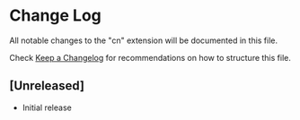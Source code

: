 # Change Log

All notable changes to the "cn" extension will be documented in this file.

Check [Keep a Changelog](http://keepachangelog.com/) for recommendations on how to structure this file.

## [Unreleased]

- Initial release
